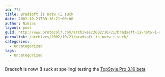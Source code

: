 ```yaml
---
id: 773
title: Bradsoft is notw (I suck
date: 2002-10-21T09:16:21+00:00
author: Niklas
layout: post
guid: http://www.protocol7.com/archives/2002/10/21/bradsoft-is-notw-i-suck/
permalink: /archives/2002/10/21/bradsoft_is_notw_i_suck/
categories:
  - Uncategorized
tags:
  - Uncategorized
---
```

<div class='microid-c6897db0b77c649c4006a03ab87f811332f6d3f1'>
  <p>
    Bradsoft is no<s>t</s>w (I suck at spelling) testing the <a href="http://www.bradsoft.com/topstyle/download/readme/readme310b1.asp">TopStyle Pro 3.10 beta</a>
  </p>
</div>